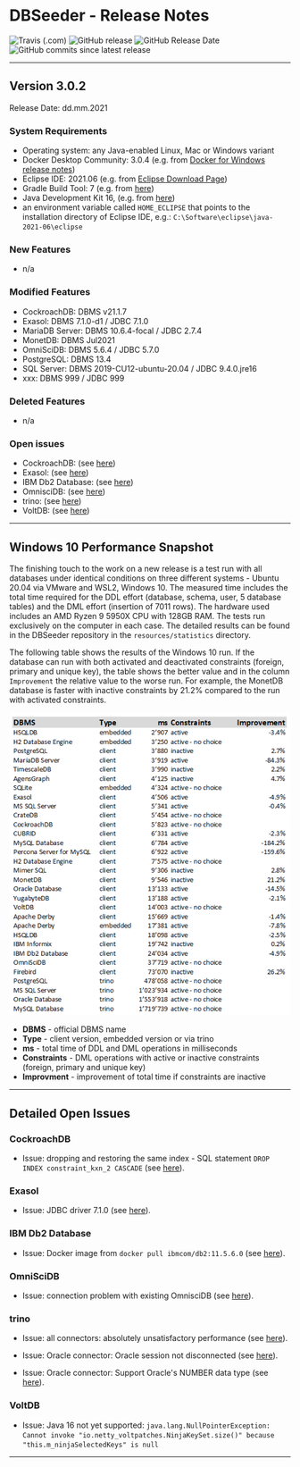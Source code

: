 # DBSeeder - Release Notes

![Travis (.com)](https://img.shields.io/travis/com/KonnexionsGmbH/db_seeder.svg?branch=master)
![GitHub release](https://img.shields.io/github/release/KonnexionsGmbH/db_seeder.svg)
![GitHub Release Date](https://img.shields.io/github/release-date/KonnexionsGmbH/db_seeder.svg)
![GitHub commits since latest release](https://img.shields.io/github/commits-since/KonnexionsGmbH/db_seeder/3.0.2.svg)

----

## Version 3.0.2

Release Date: dd.mm.2021

### System Requirements

- Operating system: any Java-enabled Linux, Mac or Windows variant
- Docker Desktop Community: 3.0.4 (e.g. from [Docker for Windows release notes](https://docs.docker.com/docker-for-windows/release-notes))
- Eclipse IDE: 2021.06 (e.g. from [Eclipse Download Page](https://www.eclipse.org/downloads))
- Gradle Build Tool: 7 (e.g. from [here](https://gradle.org/releases))
- Java Development Kit 16, (e.g. from [here](https://jdk.java.net/java-se-ri/16))
- an environment variable called `HOME_ECLIPSE` that points to the installation directory of Eclipse IDE, e.g.: `C:\Software\eclipse\java-2021-06\eclipse`

### New Features

- n/a

### Modified Features

- CockroachDB: DBMS v21.1.7
- Exasol: DBMS 7.1.0-d1 / JDBC 7.1.0
- MariaDB Server: DBMS 10.6.4-focal / JDBC 2.7.4
- MonetDB: DBMS Jul2021
- OmniSciDB: DBMS 5.6.4 / JDBC 5.7.0
- PostgreSQL: DBMS 13.4
- SQL Server: DBMS 2019-CU12-ubuntu-20.04 / JDBC 9.4.0.jre16
- xxx: DBMS 999 / JDBC 999

### Deleted Features

- n/a

### Open issues

- CockroachDB: (see [here](#issues_cockroach))
- Exasol: (see [here](#issues_exasol))
- IBM Db2 Database: (see [here](#issues_ibmdb2))
- OmnisciDB: (see [here](#issues_omnisci))
- trino: (see [here](#issues_trino))
- VoltDB: (see [here](#issues_voltdb))

----

## Windows 10 Performance Snapshot

The finishing touch to the work on a new release is a test run with all databases under identical conditions on three different systems - Ubuntu 20.04 via VMware and WSL2, Windows 10. 
The measured time includes the total time required for the DDL effort (database, schema, user, 5 database tables) and the DML effort (insertion of 7011 rows). 
The hardware used includes an AMD Ryzen 9 5950X CPU with 128GB RAM. 
The tests run exclusively on the computer in each case. 
The detailed results can be found in the DBSeeder repository in the `resources/statistics` directory.

The following table shows the results of the Windows 10 run. 
If the database can run with both activated and deactivated constraints (foreign, primary and unique key), the table shows the better value and in the column `Improvement` the relative value to the worse run. 
For example, the MonetDB database is faster with inactive constraints by 21.2% compared to the run with activated constraints.

![](.README_images/Perf_Snap_3.0.1_win10.png)

- **DBMS** - official DBMS name
- **Type** - client version, embedded version or via trino
- **ms** - total time of DDL and DML operations in milliseconds
- **Constraints** - DML operations with active or inactive constraints (foreign, primary and unique key)
- **Improvment** - improvement of total time if constraints are inactive 

----

## Detailed Open Issues

### <a name="issues_cockroach"></a> CockroachDB

- Issue: dropping and restoring the same index - SQL statement `DROP INDEX constraint_kxn_2 CASCADE` (see [here](https://github.com/cockroachdb/cockroach/issues/42844)).

### <a name="issues_exasol"></a> Exasol

- Issue: JDBC driver 7.1.0  (see [here](https://community.exasol.com/t5/discussion-forum/jdbc-driver-7-1-0/m-p/6552#M1457)).

### <a name="issues_ibmdb2"></a> IBM Db2 Database

- Issue: Docker image from `docker pull ibmcom/db2:11.5.6.0` (see [here](https://www.tek-tips.com/viewthread.cfm?qid=1811168)).

### <a name="issues_omnisci"></a> OmniSciDB

- Issue: connection problem with existing OmnisciDB (see [here](https://github.com/omnisci/omniscidb/issues/668)).

### <a name="issues_trino"></a> trino

- Issue: all connectors: absolutely unsatisfactory performance (see [here](https://github.com/trinodb/trino/issues/5681)).
    
- Issue: Oracle connector: Oracle session not disconnected (see [here](https://github.com/trinodb/trino/issues/5648)).
    
- Issue: Oracle connector: Support Oracle's NUMBER data type (see [here](https://github.com/trinodb/trino/issues/2274)).

### <a name="issues_voltdb"></a> VoltDB

- Issue: Java 16 not yet supported: `java.lang.NullPointerException: Cannot invoke "io.netty_voltpatches.NinjaKeySet.size()" because "this.m_ninjaSelectedKeys" is null`

----------

